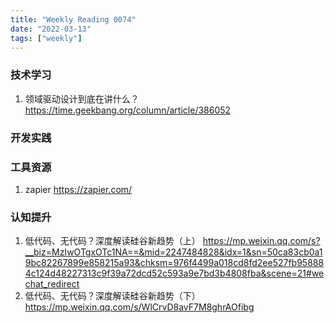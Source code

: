 ```yaml
---
title: "Weekly Reading 0074"
date: "2022-03-13"
tags: ["weekly"]
---
```


### 技术学习
1. 领域驱动设计到底在讲什么？ https://time.geekbang.org/column/article/386052

### 开发实践


### 工具资源
1. zapier https://zapier.com/

### 认知提升
1. 低代码、无代码？深度解读硅谷新趋势（上） https://mp.weixin.qq.com/s?__biz=MzIwOTgxOTc1NA==&mid=2247484828&idx=1&sn=50ca83cb0a19bc82267899e858215a93&chksm=976f4499a018cd8fd2ee527fb958884c124d48227313c9f39a72dcd52c593a9e7bd3b4808fba&scene=21#wechat_redirect
2. 低代码、无代码？深度解读硅谷新趋势（下） https://mp.weixin.qq.com/s/WlCrvD8avF7M8ghrAOfibg
